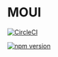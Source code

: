 # MOUI
[![CircleCI](https://circleci.com/gh/mozhenghong/react-component.svg?style=svg)](https://circleci.com/gh/mozhenghong/react-component)

[![npm version](https://badge.fury.io/js/mui006.svg)](https://badge.fury.io/js/mui006)